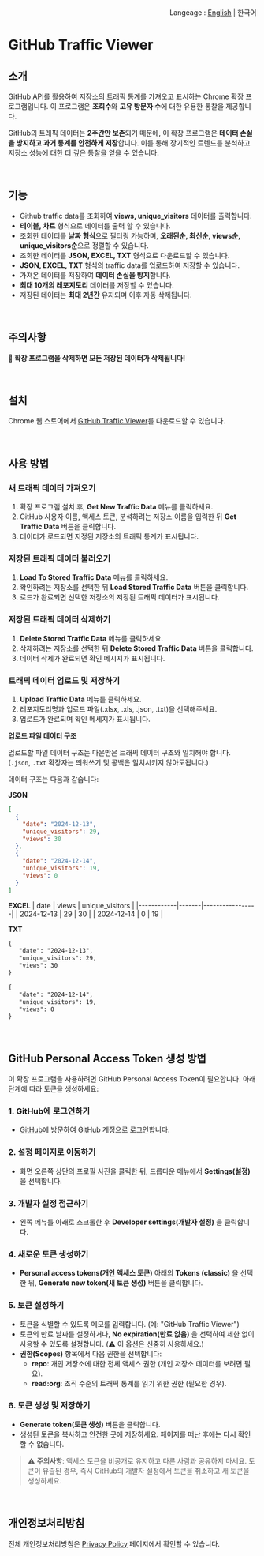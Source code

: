 <div align="end">
  Langeage : <a href="https://namjongtae.github.io/github-traffic-viewer">English</a> | 한국어
</div>

# GitHub Traffic Viewer

## 소개

GitHub API를 활용하여 저장소의 트래픽 통계를 가져오고 표시하는 Chrome 확장 프로그램입니다. 이 프로그램은 **조회수**와 **고유 방문자 수**에 대한 유용한 통찰을 제공합니다.

GitHub의 트래픽 데이터는 **2주간만 보존**되기 때문에, 이 확장 프로그램은 **데이터 손실을 방지하고 과거 통계를 안전하게 저장**합니다. 이를 통해 장기적인 트렌드를 분석하고 저장소 성능에 대한 더 깊은 통찰을 얻을 수 있습니다.

<br/>

## 기능

- Github traffic data를 조회하여 **views, unique_visitors** 데이터를 출력합니다.
- **테이블, 차트** 형식으로 데이터를 출력 할 수 있습니다.
- 조회한 데이터를 **날짜 형식**으로 필터링 가능하며, **오래된순, 최신순, views순, unique_visitors순**으로 정렬할 수 있습니다.
- 조회한 데이터를 **JSON, EXCEL, TXT** 형식으로 다운로드할 수 있습니다.
- **JSON, EXCEL, TXT** 형식의 traffic data를 업로드하여 저장할 수 있습니다.
- 가져온 데이터를 저장하여 **데이터 손실을 방지**합니다.
- **최대 10개의 레포지토리** 데이터를 저장할 수 있습니다.
- 저장된 데이터는 **최대 2년간** 유지되며 이후 자동 삭제됩니다.

<br/>

## 주의사항

**🚨 확장 프로그램을 삭제하면 모든 저장된 데이터가 삭제됩니다!**

<br/>

## 설치

Chrome 웹 스토어에서 [GitHub Traffic Viewer](https://chromewebstore.google.com/detail/github-traffic-viewer/mncijnlfljjhdgmabakgdjofiakliaca)를 다운로드할 수 있습니다.

<br/>

## 사용 방법

### 새 트래픽 데이터 가져오기

1. 확장 프로그램 설치 후, **Get New Traffic Data** 메뉴를 클릭하세요.
2. GitHub 사용자 이름, 액세스 토큰, 분석하려는 저장소 이름을 입력한 뒤 **Get Traffic Data** 버튼을 클릭합니다.
3. 데이터가 로드되면 지정된 저장소의 트래픽 통계가 표시됩니다.

### 저장된 트래픽 데이터 불러오기

1. **Load To Stored Traffic Data** 메뉴를 클릭하세요.
2. 확인하려는 저장소를 선택한 뒤 **Load Stored Traffic Data** 버튼을 클릭합니다.
3. 로드가 완료되면 선택한 저장소의 저장된 트래픽 데이터가 표시됩니다.

### 저장된 트래픽 데이터 삭제하기

1. **Delete Stored Traffic Data** 메뉴를 클릭하세요.
2. 삭제하려는 저장소를 선택한 뒤 **Delete Stored Traffic Data** 버튼을 클릭합니다.
3. 데이터 삭제가 완료되면 확인 메시지가 표시됩니다.

### 트래픽 데이터 업로드 및 저장하기

1. **Upload Traffic Data** 메뉴를 클릭하세요.
2. 레포지토리명과 업로드 파일(.xlsx, .xls, .json, .txt)을 선택해주세요.
3. 업로드가 완료되며 확인 메세지가 표시됩니다.

**업로드 파일 데이터 구조**

  업로드할 파일 데이터 구조는 다운받은 트래픽 데이터 구조와 일치해야 합니다.
  <br/>
  (`.json`, `.txt` 확장자는 띄워쓰기 및 공백은 일치시키지 않아도됩니다.)

  데이터 구조는 다음과 같습니다:

  **JSON**

  ```json
  [
    {
      "date": "2024-12-13",
      "unique_visitors": 29,
      "views": 30
    },
    {
      "date": "2024-12-14",
      "unique_visitors": 19,
      "views": 0
    }
  ]
  ```

  **EXCEL**
  | date | views | unique_visitors |
  |------------|-------|-----------------|
  | 2024-12-13 | 29 | 30 |
  | 2024-12-14 | 0 | 19 |

  **TXT**

  ```txt
  {
     "date": "2024-12-13",
     "unique_visitors": 29,
     "views": 30
  }

  {
     "date": "2024-12-14",
     "unique_visitors": 19,
     "views": 0
  }
  ```

<br/>

## GitHub Personal Access Token 생성 방법

이 확장 프로그램을 사용하려면 GitHub Personal Access Token이 필요합니다. 아래 단계에 따라 토큰을 생성하세요:

### 1. **GitHub에 로그인하기**

- [GitHub](https://github.com)에 방문하여 GitHub 계정으로 로그인합니다.

### 2. **설정 페이지로 이동하기**

- 화면 오른쪽 상단의 프로필 사진을 클릭한 뒤, 드롭다운 메뉴에서 **Settings(설정)** 을 선택합니다.

### 3. **개발자 설정 접근하기**

- 왼쪽 메뉴를 아래로 스크롤한 후 **Developer settings(개발자 설정)** 을 클릭합니다.

### 4. **새로운 토큰 생성하기**

- **Personal access tokens(개인 액세스 토큰)** 아래의 **Tokens (classic)** 을 선택한 뒤, **Generate new token(새 토큰 생성)** 버튼을 클릭합니다.

### 5. **토큰 설정하기**

- 토큰을 식별할 수 있도록 메모를 입력합니다. (예: "GitHub Traffic Viewer")
- 토큰의 만료 날짜를 설정하거나, **No expiration(만료 없음)** 을 선택하여 제한 없이 사용할 수 있도록 설정합니다. (⚠️ 이 옵션은 신중히 사용하세요.)
- **권한(Scopes)** 항목에서 다음 권한을 선택합니다:
  - **repo**: 개인 저장소에 대한 전체 액세스 권한 (개인 저장소 데이터를 보려면 필요).
  - **read:org**: 조직 수준의 트래픽 통계를 읽기 위한 권한 (필요한 경우).

### 6. **토큰 생성 및 저장하기**

- **Generate token(토큰 생성)** 버튼을 클릭합니다.
- 생성된 토큰을 복사하고 안전한 곳에 저장하세요. 페이지를 떠난 후에는 다시 확인할 수 없습니다.

> ⚠️ **주의사항**: 액세스 토큰을 비공개로 유지하고 다른 사람과 공유하지 마세요. 토큰이 유출된 경우, 즉시 GitHub의 개발자 설정에서 토큰을 취소하고 새 토큰을 생성하세요.

<br/>

## 개인정보처리방침

전체 개인정보처리방침은 [Privacy Policy](https://namjongtae.github.io/github-traffic-viewer/privacy_policy_KR) 페이지에서 확인할 수 있습니다.

